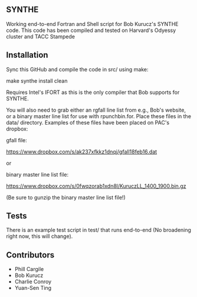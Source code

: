## SYNTHE

Working end-to-end Fortran and Shell script for Bob Kurucz's SYNTHE code. This code has been compiled and tested on Harvard's Odyessy cluster and TACC Stampede

## Installation

Sync this GitHub and compile the code in src/ using make:

make synthe install clean

Requires Intel's IFORT as this is the only compiler that Bob supports for SYNTHE.

You will also need to grab either an rgfall line list from e.g., Bob's website, or a binary master line list for use with rpunchbin.for. Place these files in the data/ directory. Examples of these files have been placed on PAC's dropbox:

gfall file:

<https://www.dropbox.com/s/ak237xfkkz1dnqj/gfall18feb16.dat>

or 

binary master line list file:

<https://www.dropbox.com/s/0fwqzorab1xdn8l/KuruczLL_1400_1900.bin.gz>

(Be sure to gunzip the binary master line list file!)

## Tests

There is an example test script in test/ that runs end-to-end (No broadening right now, this will change).

## Contributors

- Phill Cargile
- Bob Kurucz
- Charlie Conroy
- Yuan-Sen Ting
